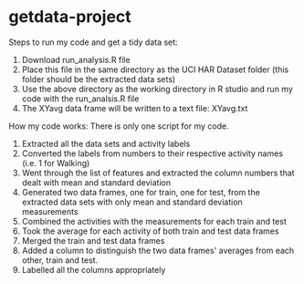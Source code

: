 getdata-project
===============

Steps to run my code and get a tidy data set:
1. Download run_analysis.R file
2. Place this file in the same directory as the UCI HAR Dataset folder (this folder should be the extracted data sets)
3. Use the above directory as the working directory in R studio and run my code with the run_analsis.R file
4. The XYavg data frame will be written to a text file: XYavg.txt

How my code works:
There is only one script for my code.
1. Extracted all the data sets and activity labels
2. Converted the labels from numbers to their respective activity names (i.e. 1 for Walking)
3. Went through the list of features and extracted the column numbers that dealt with mean and standard deviation
4. Generated two data frames, one for train, one for test, from the extracted data sets with only mean and standard deviation measurements
5. Combined the activities with the measurements for each train and test
6. Took the average for each activity of both train and test data frames
7. Merged the train and test data frames
8. Added a column to distinguish the two data frames' averages from each other, train and test.
9. Labelled all the columns appropriately

